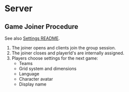 
# Server

## Game Joiner Procedure

See also [Settings README](/src/base/settings/readme.md).

1. The joiner opens and clients join the group session.
1. The joiner closes and playerId's are internally assigned.
1. Players choose settings for the next game:
   - Teams
   - Grid system and dimensions
   - Language
   - Character avatar
   - Display name
